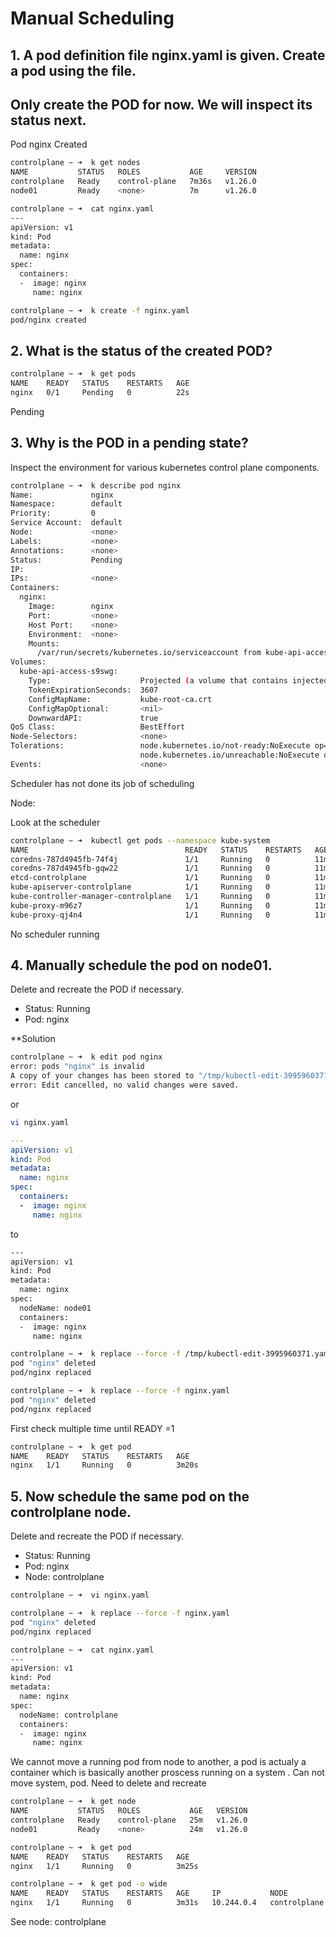 
# Manual Scheduling 

## 1. A pod definition file nginx.yaml is given. Create a pod using the file.

Only create the POD for now. We will inspect its status next.
- 
Pod nginx Created
```bash
controlplane ~ ➜  k get nodes
NAME           STATUS   ROLES           AGE     VERSION
controlplane   Ready    control-plane   7m36s   v1.26.0
node01         Ready    <none>          7m      v1.26.0

controlplane ~ ➜  cat nginx.yaml
---
apiVersion: v1
kind: Pod
metadata:
  name: nginx
spec:
  containers:
  -  image: nginx
     name: nginx

controlplane ~ ➜  k create -f nginx.yaml
pod/nginx created
```

## 2. What is the status of the created POD?
```bash
controlplane ~ ➜  k get pods
NAME    READY   STATUS    RESTARTS   AGE
nginx   0/1     Pending   0          22s
```
Pending

## 3. Why is the POD in a pending state?


Inspect the environment for various kubernetes control plane components.

```bash
controlplane ~ ➜  k describe pod nginx
Name:             nginx
Namespace:        default
Priority:         0
Service Account:  default
Node:             <none>
Labels:           <none>
Annotations:      <none>
Status:           Pending
IP:               
IPs:              <none>
Containers:
  nginx:
    Image:        nginx
    Port:         <none>
    Host Port:    <none>
    Environment:  <none>
    Mounts:
      /var/run/secrets/kubernetes.io/serviceaccount from kube-api-access-s9swg (ro)
Volumes:
  kube-api-access-s9swg:
    Type:                    Projected (a volume that contains injected data from multiple sources)
    TokenExpirationSeconds:  3607
    ConfigMapName:           kube-root-ca.crt
    ConfigMapOptional:       <nil>
    DownwardAPI:             true
QoS Class:                   BestEffort
Node-Selectors:              <none>
Tolerations:                 node.kubernetes.io/not-ready:NoExecute op=Exists for 300s
                             node.kubernetes.io/unreachable:NoExecute op=Exists for 300s
Events:                      <none>
```
Scheduler has not done its job of scheduling

Node:             <none>

Look at the scheduler
```bash
controlplane ~ ➜  kubectl get pods --namespace kube-system
NAME                                   READY   STATUS    RESTARTS   AGE
coredns-787d4945fb-74f4j               1/1     Running   0          11m
coredns-787d4945fb-gqw22               1/1     Running   0          11m
etcd-controlplane                      1/1     Running   0          11m
kube-apiserver-controlplane            1/1     Running   0          11m
kube-controller-manager-controlplane   1/1     Running   0          11m
kube-proxy-m96z7                       1/1     Running   0          11m
kube-proxy-qj4n4                       1/1     Running   0          11m
```
No scheduler running 

## 4. Manually schedule the pod on node01.

Delete and recreate the POD if necessary.
- Status: Running
- Pod: nginx

**Solution
```bash
controlplane ~ ➜  k edit pod nginx
error: pods "nginx" is invalid
A copy of your changes has been stored to "/tmp/kubectl-edit-3995960371.yaml"
error: Edit cancelled, no valid changes were saved.
```
or
```bash
vi nginx.yaml
```

```yaml
---
apiVersion: v1
kind: Pod
metadata:
  name: nginx
spec:
  containers:
  -  image: nginx
     name: nginx
```
to

```bash
---
apiVersion: v1
kind: Pod
metadata:
  name: nginx
spec:
  nodeName: node01
  containers:
  -  image: nginx
     name: nginx
```

```bash
controlplane ~ ➜  k replace --force -f /tmp/kubectl-edit-3995960371.yaml
pod "nginx" deleted
pod/nginx replaced

controlplane ~ ➜  k replace --force -f nginx.yaml
pod "nginx" deleted
pod/nginx replaced
```

First check multiple time until READY =1
```bash
controlplane ~ ➜  k get pod
NAME    READY   STATUS    RESTARTS   AGE
nginx   1/1     Running   0          3m20s
```

## 5. Now schedule the same pod on the controlplane node.

Delete and recreate the POD if necessary.
- Status: Running
- Pod: nginx
- Node: controlplane

```bash
controlplane ~ ➜  vi nginx.yaml

controlplane ~ ➜  k replace --force -f nginx.yaml
pod "nginx" deleted
pod/nginx replaced

controlplane ~ ➜  cat nginx.yaml
---
apiVersion: v1
kind: Pod
metadata:
  name: nginx
spec:
  nodeName: controlplane
  containers:
  -  image: nginx
     name: nginx
```

We cannot move a running pod from node to another, a pod is actualy a container which is basically another proscess running on a system . Can not move system, pod. Need to delete and recreate 
```bash
controlplane ~ ➜  k get node
NAME           STATUS   ROLES           AGE   VERSION
controlplane   Ready    control-plane   25m   v1.26.0
node01         Ready    <none>          24m   v1.26.0

controlplane ~ ➜  k get pod 
NAME    READY   STATUS    RESTARTS   AGE
nginx   1/1     Running   0          3m25s

controlplane ~ ➜  k get pod -o wide
NAME    READY   STATUS    RESTARTS   AGE     IP           NODE           NOMINATED NODE   READINESS GATES
nginx   1/1     Running   0          3m31s   10.244.0.4   controlplane   <none>           <none>
```
See node: controlplane
```bash
```

```bash
```

```bash
```

```bash
```

```bash
```

```bash
```
